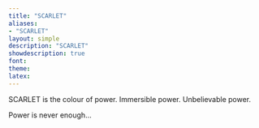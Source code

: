 ```yaml
---
title: "SCARLET"
aliases:
- "SCARLET"
layout: simple
description: "SCARLET"
showdescription: true
font: 
theme: 
latex: 
---
```


SCARLET is the colour of power. Immersible power. Unbelievable power.

Power is never enough...
